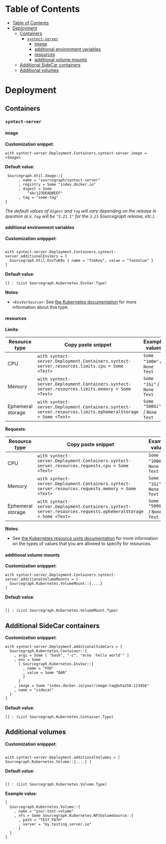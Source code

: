 # Table of Contents

- [Table of Contents](#table-of-contents)
- [Deployment](#deployment)
  - [Containers](#containers)
    - [`syntect-server`](#syntect-server)
      - [image](#image)
      - [additional environment variables](#additional-environment-variables)
      - [resources](#resources)
      - [additional volume mounts](#additional-volume-mounts)
  - [Additional SideCar containers](#additional-sidecar-containers)
  - [Additional volumes](#additional-volumes)

# Deployment

## Containers

### `syntect-server`

#### image

**Customization snippet**:

```dhall
with syntect-server.Deployment.Containers.syntect-server.image = <Image>
```

**Default value**:

```dhall
 Sourcegraph.Util.Image::{
      , name = "sourcegraph/syntect-server"
      , registry = Some "index.docker.io"
      , digest = Some
          "abc123DEADBEEF"
      , tag = "some-tag"
}
```

_The default values of `digest` and `tag` will vary depending on the release in question (e.x. `tag` will be `"3.21.1"` for the `3.21` Sourcegraph release, etc.)._

<!-- TODO: Should we even be documenting this, or should we just direct people to the global options? -->

#### additional environment variables

**Customization snipppet**:

```

with syntect-server.Deployment.Containers.syntect-server.additionalEnvVars = [
  Sourcegraph.Util.EnvToK8s { name = "fooKey", value = "fooValue" }
]
```

**Default value**:

```dhall
[] : (List Sourcegraph.Kubernetes.EnvVar.Type)
```

**Notes**:

- `<EnvVarSource>`: See [the Kubernetes documentation](https://kubernetes.io/docs/reference/generated/kubernetes-api/v1.19/#envvarsource-v1-core) for more information about this type.

#### resources

**Limits**:

| Resource type     | Copy paste snippet                                                                                         | Example values               |
| ----------------- | ---------------------------------------------------------------------------------------------------------- | ---------------------------- |
| CPU               | `with syntect-server.Deployment.Containers.syntect-server.resources.limits.cpu = Some <Text>`              | `Some "100m"` / `None Text`  |
| Memory            | `with syntect-server.Deployment.Containers.syntect-server.resources.limits.memory = Some <Text>`           | `Some "1Gi"` / `None Text`   |
| Ephemeral storage | `with syntect-server.Deployment.Containers.syntect-server.resources.limits.ephemeralStorage = Some <Text>` | `Some "500Gi"` / `None Text` |

**Requests**:

| Resource type     | Copy paste snippet                                                                                           | Example values               |
| ----------------- | ------------------------------------------------------------------------------------------------------------ | ---------------------------- |
| CPU               | `with syntect-server.Deployment.Containers.syntect-server.resources.requests.cpu = Some <Text>`              | `Some "100m"` / `None Text`  |
| Memory            | `with syntect-server.Deployment.Containers.syntect-server.resources.requests.memory = Some <Text>`           | `Some "1Gi"` / `None Text`   |
| Ephemeral storage | `with syntect-server.Deployment.Containers.syntect-server.resources.requests.ephemeralStorage = Some <Text>` | `Some "500Gi"` / `None Text` |

**Notes**:

- See [the Kubernetes resource units documentation](https://kubernetes.io/docs/concepts/configuration/manage-resources-containers/#resource-units-in-kubernetes) for more information on the types of values that you are allowed to specify for resources.

#### additional volume mounts

**Customization snipppet**:

```
with syntect-server.Deployment.Containers.syntect-server.additionalVolumeMounts = [
  Sourcegraph.Kubernetes.VolumeMount::{....}
]
```

**Default value**:

```dhall

[] : (List Sourcegraph.Kubernetes.VolumeMount.Type)
```

## Additional SideCar containers

**Customization snipppet**:

```dhall
with syntect-server.Deployment.additionalSideCars = [
  Sourcegraph.Kubernetes.Container::{
    , args = Some [ "bash", "-c", "echo 'hello world'" ]
    , env = Some
      [ Sourcegraph.Kubernetes.EnvVar::{
        , name = "FOO"
        , value = Some "BAR"
        }
      ]
    , image = Some "index.docker.io/your/image:tag@sha256:123456"
    , name = "sidecar"
  }
]
```

**Default value**:

```dhall
[] : (List Sourcegraph.Kubernetes.Container.Type)
```

## Additional volumes

**Customization snipppet**:

```dhall

with syntect-server.Deployment.additionalVolumes = [ Sourcegraph.Kubernetes.Volume::{....} ]
```

**Default value**:

```dhall

[] : (List Sourcegraph.Kubernetes.Volume.Type)
```

**Example value**:

```dhall
[
  Sourcegraph.Kubernetes.Volume::{
    , name = "your-test-volume"
    , nfs = Some Sourcegraph.Kubernetes.NFSVolumeSource::{
      , path = "TEST_PATH"
      , server = "my.testing.server.io"
      }
  }
]
```
